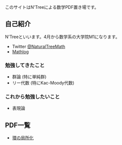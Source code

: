 このサイトはN'Treeによる数学PDF置き場です。

## 自己紹介

N'Treeといいます。4月から数学系の大学院M1になります。

- Twitter [@NaturalTreeMath](https://twitter.com/NaturalTreeMath)
- [Mathlog](https://mathlog.info/users/2425/articles)

### 勉強してきたこと

- 群論 (特に単純群)
- リー代数 (特にKac-Moody代数)

### これから勉強したいこと

- 表現論

## PDF一覧

- [環の局所化](pdf/localization.pdf)
